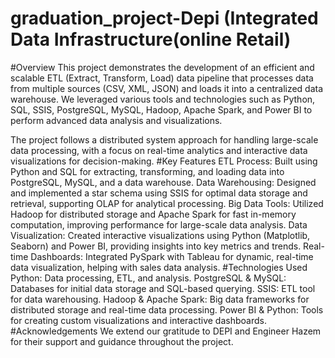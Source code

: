 # graduation_project-Depi (Integrated Data Infrastructure(online Retail)
#Overview
This project demonstrates the development of an efficient and scalable ETL (Extract, Transform, Load) data pipeline that processes data from multiple sources (CSV, XML, JSON) and loads it into a centralized data warehouse. We leveraged various tools and technologies such as Python, SQL, SSIS, PostgreSQL, MySQL, Hadoop, Apache Spark, and Power BI to perform advanced data analysis and visualizations.

The project follows a distributed system approach for handling large-scale data processing, with a focus on real-time analytics and interactive data visualizations for decision-making.
#Key Features
ETL Process: Built using Python and SQL for extracting, transforming, and loading data into PostgreSQL, MySQL, and a data warehouse. Data Warehousing: Designed and implemented a star schema using SSIS for optimal data storage and retrieval, supporting OLAP for analytical processing. Big Data Tools: Utilized Hadoop for distributed storage and Apache Spark for fast in-memory computation, improving performance for large-scale data analysis. Data Visualization: Created interactive visualizations using Python (Matplotlib, Seaborn) and Power BI, providing insights into key metrics and trends. Real-time Dashboards: Integrated PySpark with Tableau for dynamic, real-time data visualization, helping with sales data analysis.
#Technologies Used
Python: Data processing, ETL, and analysis. PostgreSQL & MySQL: Databases for initial data storage and SQL-based querying. SSIS: ETL tool for data warehousing. Hadoop & Apache Spark: Big data frameworks for distributed storage and real-time data processing. Power BI & Python: Tools for creating custom visualizations and interactive dashboards.
#Acknowledgements
We extend our gratitude to DEPI and Engineer Hazem for their support and guidance throughout the project.
